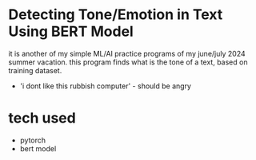 # Detecting Tone/Emotion in Text Using BERT Model

it is another of my simple ML/AI practice programs of my june/july 2024 summer vacation. this program finds what is the tone of a text, based on training dataset.

- 'i dont like this rubbish computer' - should be angry

# tech used

- pytorch
- bert model